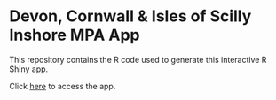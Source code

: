 # Devon, Cornwall & Isles of Scilly Inshore MPA App

This repository contains the R code used to generate this interactive R Shiny app.

Click [here](https://tomjenkins.shinyapps.io/shiny_mpa_app/) to access the app.
